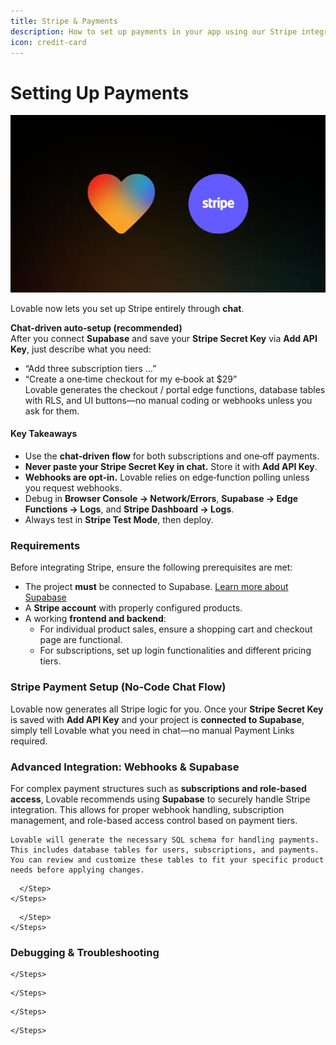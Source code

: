 ```yaml
---
title: Stripe & Payments
description: How to set up payments in your app using our Stripe integration
icon: credit-card
---
```


# Setting Up Payments

![Integrate Stripe in Lovable](../.gitbook/assets/lovable-stripe.webp)

Lovable now lets you set up Stripe entirely through **chat**.

**Chat‑driven auto‑setup (recommended)**\
After you connect **Supabase** and save your **Stripe Secret Key** via **Add API Key**, just describe what you need:

* “Add three subscription tiers …”
* “Create a one‑time checkout for my e‑book at $29”\
  Lovable generates the checkout / portal edge functions, database tables with RLS, and UI buttons—no manual coding or webhooks unless you ask for them.

#### Key Takeaways

* Use the **chat‑driven flow** for both subscriptions and one‑off payments.
* **Never paste your Stripe Secret Key in chat.** Store it with **Add API Key**.
* **Webhooks are opt‑in.** Lovable relies on edge‑function polling unless you request webhooks.
* Debug in **Browser Console → Network/Errors**, **Supabase → Edge Functions → Logs**, and **Stripe Dashboard → Logs**.
* Always test in **Stripe Test Mode**, then deploy.

### Requirements

Before integrating Stripe, ensure the following prerequisites are met:

* The project **must** be connected to Supabase. [Learn more about Supabase](https://docs.lovable.dev/integrations/supabase)
* A **Stripe account** with properly configured products.
* A working **frontend and backend**:
  * For individual product sales, ensure a shopping cart and checkout page are functional.
  * For subscriptions, set up login functionalities and different pricing tiers.

### Stripe Payment Setup (No‑Code Chat Flow)

Lovable now generates all Stripe logic for you. Once your **Stripe Secret Key** is saved with **Add API Key** and your project is **connected to Supabase**, simply tell Lovable what you need in chat—no manual Payment Links required.

### Advanced Integration: Webhooks & Supabase

For complex payment structures such as **subscriptions and role-based access**, Lovable recommends using **Supabase** to securely handle Stripe integration. This allows for proper webhook handling, subscription management, and role-based access control based on payment tiers.

```
Lovable will generate the necessary SQL schema for handling payments. This includes database tables for users, subscriptions, and payments. You can review and customize these tables to fit your specific product needs before applying changes.
```

```
  </Step>
</Steps>
```

```
  </Step>
</Steps>
```

### Debugging & Troubleshooting

```
</Steps>
```

```
</Steps>
```

```
</Steps>
```

```
</Steps>
```
